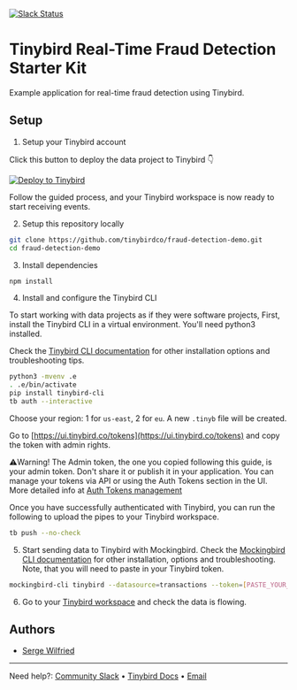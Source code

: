 <p>
  <a href="https://www.tinybird.co/join-our-slack-community"><img alt="Slack Status" src="https://img.shields.io/badge/slack-chat-1FCC83?style=flat&logo=slack"></a>
</p>

# Tinybird Real-Time Fraud Detection Starter Kit

Example application for real-time fraud detection using Tinybird.

## Setup

1. Setup your Tinybird account

Click this button to deploy the data project to Tinybird 👇

[![Deploy to Tinybird](https://cdn.tinybird.co/button)](https://ui.tinybird.co/workspaces/new?name=fraud_detection_demo)

Follow the guided process, and your Tinybird workspace is now ready to start receiving events.

2. Setup this repository locally

```bash
git clone https://github.com/tinybirdco/fraud-detection-demo.git
cd fraud-detection-demo
```

3. Install dependencies

```bash
npm install
```

4. Install and configure the Tinybird CLI

To start working with data projects as if they were software projects, First, install the Tinybird CLI in a virtual environment.
You'll need python3 installed.

Check the [Tinybird CLI documentation](https://docs.tinybird.co/cli.html) for other installation options and troubleshooting tips.

```bash
python3 -mvenv .e
. .e/bin/activate
pip install tinybird-cli
tb auth --interactive
```

Choose your region: 1 for `us-east`, 2 for `eu`. A new `.tinyb` file will be created.

Go to [https://ui.tinybird.co/tokens](https://ui.tinybird.co/tokens) and copy the token with admin rights.

⚠️Warning! The Admin token, the one you copied following this guide, is your admin token. Don't share it or publish it in your application. You can manage your tokens via API or using the Auth Tokens section in the UI. More detailed info at [Auth Tokens management](https://www.tinybird.co/docs/api-reference/token-api.html)

Once you have successfully authenticated with Tinybird, you can run the following to upload the pipes to your Tinybird workspace.

```bash
tb push --no-check
```

5. Start sending data to Tinybird with Mockingbird. Check the [Mockingbird CLI documentation](https://mockingbird.tinybird.co/docs) for other installation, options and troubleshooting. Note, that you will need to paste in your Tinybird token.

```bash
mockingbird-cli tinybird --datasource=transactions --token=[PASTE_YOUR_TOKEN_FROM_TINYBIRD] --endpoint=eu_gcp --schema='schema.json' --eps 100
```

6. Go to your [Tinybird workspace](https://ui.tinybird.co) and check the data is flowing.

## Authors

- [Serge Wilfried](https://github.com/sergewilfried)

---

Need help?: [Community Slack](https://www.tinybird.co/join-our-slack-community) &bull; [Tinybird Docs](https://docs.tinybird.co/) &bull; [Email](mailto:assistance@bangre.co)
